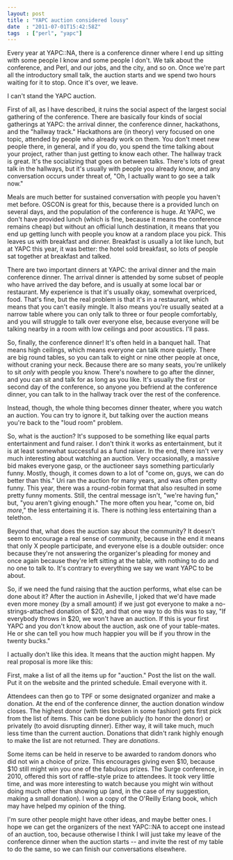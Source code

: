 ```yaml
---
layout: post
title : "YAPC auction considered lousy"
date  : "2011-07-01T15:42:58Z"
tags  : ["perl", "yapc"]
---
```

Every year at YAPC::NA, there is a conference dinner where I end up sitting
with some people I know and some people I don't.  We talk about the conference,
and Perl, and our jobs, and the city, and so on.  Once we're part all the
introductory small talk, the auction starts and we spend two hours waiting for
it to stop.  Once it's over, we leave.

I can't stand the YAPC auction.

First of all, as I have described, it ruins the social aspect of the largest
social gathering of the conference.  There are basically four kinds of social
gatherings at YAPC:  the arrival dinner, the conference dinner, hackathons, and
the "hallway track."  Hackathons are (in theory) very focused on one topic,
attended by people who already work on them.  You don't meet new people there,
in general, and if you do, you spend the time talking about your project,
rather than just getting to know each other.  The hallway track is great.  It's
the socializing that goes on between talks.  There's lots of great talk in the
hallways, but it's usually with people you already know, and any conversation
occurs under threat of, "Oh, I actually want to go see a talk now."

Meals are much better for sustained conversation with people you haven't met
before.  OSCON is great for this, because there is a provided lunch on several
days, and the population of the conference is huge.  At YAPC, we don't have
provided lunch (which is fine, because it means the conference remains cheap)
but without an official lunch destination, it means that you end up getting
lunch with people you know at a random place you pick.  This leaves us with
breakfast and dinner.  Breakfast is usually a lot like lunch, but at YAPC this
year, it was better: the hotel sold breakfast, so lots of people sat together
at breakfast and talked.

There are two important dinners at YAPC:  the arrival dinner and the main
conference dinner.  The arrival dinner is attended by some subset of people who
have arrived the day before, and is usually at some local bar or restaurant.
My experience is that it's usually okay, somewhat overpriced, food.  That's
fine, but the real problem is that it's in a restaurant, which means that you
can't easily mingle.  It also means you're usually seated at a narrow table
where you can only talk to three or four people comfortably, and you will
struggle to talk over everyone else, because everyone will be talking nearby in
a room with low ceilings and poor acoustics.  I'll pass.

So, finally, the conference dinner!  It's often held in a banquet hall.  That
means high ceilings, which means everyone can talk more quietly.  There are big
round tables, so you can talk to eight or nine other people at once, without
craning your neck.  Because there are so many seats, you're unlikely to
sit *only* with people you know.  There's nowhere to go after the dinner, and
you can sit and talk for as long as you like.  It's usually the first or second
day of the conference, so anyone you befriend at the conference dinner, you can
talk to in the hallway track over the rest of the conference.

Instead, though, the whole thing becomes dinner theater, where you watch an
auction.  You can try to ignore it, but talking over the auction means you're
back to the "loud room" problem.

So, what is the auction?  It's supposed to be something like equal parts
entertainment and fund raiser.  I don't think it works as entertainment, but it
is at least somewhat successful as a fund raiser.  In the end, there isn't very
much interesting about watching an auction.  Very occasionally, a massive bid
makes everyone gasp, or the auctioneer says something particularly funny.
Mostly, though, it comes down to a lot of "come on, guys, we can do better than
this."  Uri ran the auction for many years, and was often pretty funny.  This
year, there was a round-robin format that also resulted in some pretty funny
moments.  Still, the central message isn't, "we're having fun," but, "you
aren't giving enough."  The more often you hear, "come on, bid *more*," the
less entertaining it is.  There is nothing less entertaining than a telethon.

Beyond that, what does the auction say about the community?  It doesn't seem to
encourage a real sense of community, because in the end it means that only X
people participate, and everyone else is a double outsider:  once because
they're not answering the organizer's pleading for money and once again because
they're left sitting at the table, with nothing to do and no one to talk to.
It's contrary to everything we say we want YAPC to be about.

So, if we need the fund raising that the auction performs, what else can be
done about it?  After the auction in Asheville, I joked that we'd have made
even more money (by a small amount) if we just got everyone to make a
no-strings-attached donation of $20, and that one way to do this was to say,
"If everybody throws in $20, we won't have an auction.  If this is your first
YAPC and you don't know about the auction, ask one of your table-mates.  He or
she can tell you how much happier you will be if you throw in the twenty
bucks."

I actually don't like this idea.  It means that the auction might happen.  My
real proposal is more like this:

First, make a list of all the items up for "auction."  Post the list on the
wall.  Put it on the website and the printed schedule.  Email everyone with it.

Attendees can then go to TPF or some designated organizer and make a donation.
At the end of the conference dinner, the auction donation window closes.  The
highest donor (with ties broken in some fashion) gets first pick from the
list of items.  This can be done publicly (to honor the donor) or privately
(to avoid disrupting dinner).  Either way, it will take much, much less time
than the current auction.  Donations that didn't rank highly enough to make the
list are not returned.  They are *donations*.

Some items can be held in reserve to be awarded to random donors who did not
win a choice of prize.  This encourages giving even $10, because $10 still
might win you one of the fabulous prizes.  The Surge conference, in 2010,
offered this sort of raffle-style prize to attendees.  It took very little
time, and was more interesting to watch because you might win without doing
much other than showing up (and, in the case of my suggestion, making a small
donation).  I won a copy of the O'Reilly Erlang book, which may have helped my
opinion of the thing.

I'm sure other people might have other ideas, and maybe better ones.  I hope we
can get the organizers of the next YAPC::NA to accept one instead of an
auction, too, because otherwise I think I will just take my leave of the
conference dinner when the auction starts -- and invite the rest of my table to
do the same, so we can finish our conversations elsewhere.



